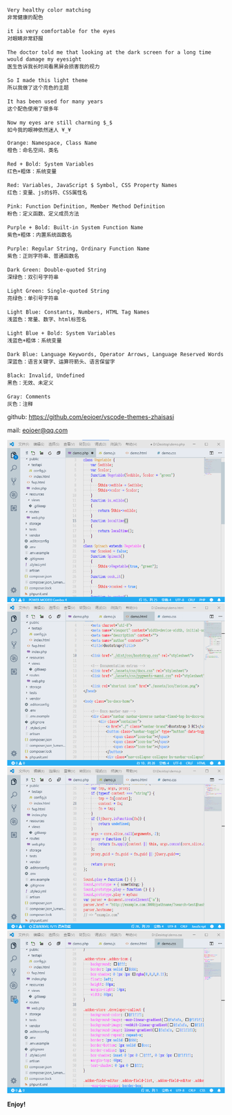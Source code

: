 ```
Very healthy color matching
非常健康的配色

it is very comfortable for the eyes
对眼睛非常舒服

The doctor told me that looking at the dark screen for a long time would damage my eyesight
医生告诉我长时间看黑屏会损害我的视力

So I made this light theme
所以我做了这个亮色的主题

It has been used for many years 
这个配色使用了很多年

Now my eyes are still charming $_$
如今我的眼神依然迷人 ¥_¥
```

```
Orange: Namespace, Class Name
橙色：命名空间、类名

Red + Bold: System Variables
红色+粗体：系统变量

Red: Variables, JavaScript $ Symbol, CSS Property Names
红色：变量、js的$符、CSS属性名

Pink: Function Definition, Member Method Definition
粉色：定义函数、定义成员方法

Purple + Bold: Built-in System Function Name
紫色+粗体：内置系统函数名

Purple: Regular String, Ordinary Function Name
紫色：正则字符串、普通函数名

Dark Green: Double-quoted String
深绿色：双引号字符串

Light Green: Single-quoted String
亮绿色：单引号字符串

Light Blue: Constants, Numbers, HTML Tag Names
浅蓝色：常量、数字、html标签名

Light Blue + Bold: System Variables
浅蓝色+粗体：系统变量

Dark Blue: Language Keywords, Operator Arrows, Language Reserved Words
深蓝色：语言关键字、运算符箭头、语言保留字

Black: Invalid, Undefined
黑色：无效、未定义

Gray: Comments
灰色：注释

```
github:
https://github.com/eoioer/vscode-themes-zhaisasi

mail:
eoioer@qq.com

![Image text](https://raw.githubusercontent.com/eoioer/vscode-themes-zhaisasi/master/img/php.png)
![Image text](https://raw.githubusercontent.com/eoioer/vscode-themes-zhaisasi/master/img/html.png)
![Image text](https://raw.githubusercontent.com/eoioer/vscode-themes-zhaisasi/master/img/js.png)
![Image text](https://raw.githubusercontent.com/eoioer/vscode-themes-zhaisasi/master/img/css.png)

**Enjoy!**
